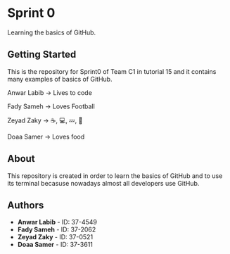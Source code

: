 # Sprint 0

Learning the basics of GitHub.
## Getting Started
This is the repository for Sprint0 of Team C1 in tutorial 15 and it contains many examples of basics of GitHub.

Anwar Labib -> Lives to code

Fady Sameh -> Loves Football

Zeyad Zaky -> ☕, 💻, 💤,  🔁

Doaa Samer -> Loves food 

## About
This repository is created in order to learn the basics of GitHub and to use its terminal becasuse nowadays almost all developers use GitHub.
## Authors
* **Anwar Labib** - ID: 37-4549
* **Fady Sameh** - ID: 37-2062
* **Zeyad Zaky** - ID: 37-0521
* **Doaa Samer** - ID: 37-3611
